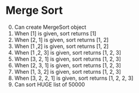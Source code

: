 # Merge Sort

0. Can create MergeSort object
1. When [1] is given, sort returns [1]
2. When [2, 1] is given, sort returns [1, 2]
3. When [1 ,2] is given, sort returns [1, 2]
4. When [1 ,2, 3] is given, sort returns [1, 2, 3]
5. When [3, 2, 1] is given, sort returns [1, 2, 3]
6. When [2, 3, 1] is given, sort returns [1, 2, 3]
7. When [1, 3, 2] is given, sort returns [1, 2, 3]
8. When [3, 2, 2, 1] is given, sort returns [1, 2, 2, 3]
9. Can sort HUGE list of 50000
